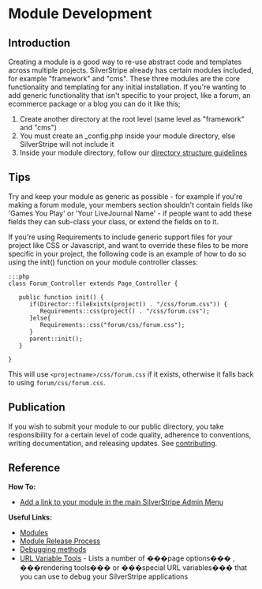 # Module Development

## Introduction

Creating a module is a good way to re-use abstract code and templates across multiple projects. SilverStripe already has
certain modules included, for example "framework" and "cms". These three modules are the core functionality and
templating for any initial installation. If you're wanting to add generic functionality that isn't specific to your
project, like a forum, an ecommerce package or a blog you can do it like this;

1.  Create another directory at the root level (same level as "framework" and "cms")
2.  You must create an _config.php inside your module directory, else SilverStripe will not include it
3.  Inside your module directory, follow our [directory structure guidelines](/topics/directory-structure#module_structure)

## Tips

Try and keep your module as generic as possible - for example if you're making a forum module, your members section
shouldn't contain fields like 'Games You Play' or 'Your LiveJournal Name' - if people want to add these fields they can
sub-class your class, or extend the fields on to it.

If you're using Requirements to include generic support files for your project like CSS or Javascript, and want to
override these files to be more specific in your project, the following code is an example of how to do so using the
init() function on your module controller classes:

	:::php
	class Forum_Controller extends Page_Controller {
	
	   public function init() {
	      if(Director::fileExists(project() . "/css/forum.css")) {
	         Requirements::css(project() . "/css/forum.css");
	      }else{
	         Requirements::css("forum/css/forum.css");
	      }
	      parent::init();	
	   }
	
	}


This will use `<projectname>/css/forum.css` if it exists, otherwise it falls back to using `forum/css/forum.css`.

## Publication

If you wish to submit your module to our public directory, you take responsibility for a certain level of code quality,
adherence to conventions, writing documentation, and releasing updates. See [contributing](/misc/contributing).

## Reference

**How To:**

*  [Add a link to your module in the main SilverStripe Admin Menu](/reference/leftandmain)

**Useful Links:**

*  [Modules](modules)
*  [Module Release Process](module-release-process)
*  [Debugging methods](/topics/debugging)
*  [URL Variable Tools](/reference/urlvariabletools) - Lists a number of ���page options��� , ���rendering tools��� or ���special
URL variables��� that you can use to debug your SilverStripe applications
